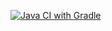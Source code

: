 [![Java CI with Gradle](https://github.com/Shampsonn/Api-ci/actions/workflows/gradle.yml/badge.svg)](https://github.com/Shampsonn/Api-ci/actions/workflows/gradle.yml)